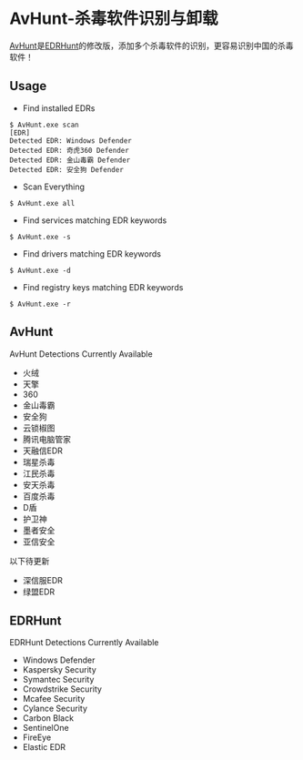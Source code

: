 # AvHunt-杀毒软件识别与卸载
[AvHunt](https://github.com/Goqi/AvHunt)是[EDRHunt](https://github.com/FourCoreLabs/EDRHunt)的修改版，添加多个杀毒软件的识别，更容易识别中国的杀毒软件！

## Usage

- Find installed EDRs

```
$ AvHunt.exe scan
[EDR]
Detected EDR: Windows Defender
Detected EDR: 奇虎360 Defender
Detected EDR: 金山毒霸 Defender
Detected EDR: 安全狗 Defender
```

- Scan Everything

```
$ AvHunt.exe all
```

- Find services matching EDR keywords

```
$ AvHunt.exe -s
```

- Find drivers matching EDR keywords

```
$ AvHunt.exe -d
```

- Find registry keys matching EDR keywords

```
$ AvHunt.exe -r
```

## AvHunt

AvHunt Detections Currently Available

- 火绒
- 天擎
- 360
- 金山毒霸
- 安全狗
- 云锁椒图
- 腾讯电脑管家
- 天融信EDR
- 瑞星杀毒
- 江民杀毒
- 安天杀毒
- 百度杀毒
- D盾
- 护卫神
- 墨者安全
- 亚信安全

以下待更新

- 深信服EDR
- 绿盟EDR

## EDRHunt

EDRHunt Detections Currently Available

- Windows Defender
- Kaspersky Security
- Symantec Security
- Crowdstrike Security
- Mcafee Security
- Cylance Security
- Carbon Black
- SentinelOne
- FireEye
- Elastic EDR